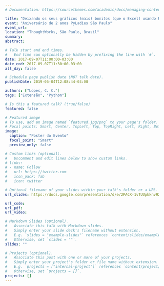 ```yaml
---
# Documentation: https://sourcethemes.com/academic/docs/managing-content/

title: "Deixando os seus gráficos (mais) bonitos (que o Excel) usando Python e ggplot"
event: "Aniversário de 2 anos PyLadies São Paulo"
event_url:
location: "ThoughtWorks, São Paulo, Brasil"
summary:
abstract:

# Talk start and end times.
#   End time can optionally be hidden by prefixing the line with `#`.
date: 2017-09-07T11:00:00-03:00
date_end: 2017-09-07T11:30:00-03:00
all_day: false

# Schedule page publish date (NOT talk date).
publishDate: 2019-06-04T12:08:44-03:00

authors: ["Lopes, C. C."]
tags: ["Extensão", "Python"]

# Is this a featured talk? (true/false)
featured: false

# Featured image
# To use, add an image named `featured.jpg/png` to your page's folder. 
# Focal points: Smart, Center, TopLeft, Top, TopRight, Left, Right, BottomLeft, Bottom, BottomRight.
image:
  caption: "Poster do Evento"
  focal_point: "Smart"
  preview_only: false

# Custom links (optional).
#   Uncomment and edit lines below to show custom links.
# links:
# - name: Follow
#   url: https://twitter.com
#   icon_pack: fab
#   icon: twitter

# Optional filename of your slides within your talk's folder or a URL.
url_slides: https://docs.google.com/presentation/d/e/2PACX-1vTUUpkknv92ow-7roTUwYiQj-G2v0VlSwBt_S-S2XyXEKDFbz3vDFXHTbp2cf7AD3YD2fp5OtYEG7NN/pub?start=false&loop=false&delayms=3000

url_code:
url_pdf:
url_video:

# Markdown Slides (optional).
#   Associate this talk with Markdown slides.
#   Simply enter your slide deck's filename without extension.
#   E.g. `slides = "example-slides"` references `content/slides/example-slides.md`.
#   Otherwise, set `slides = ""`.
slides: ""

# Projects (optional).
#   Associate this post with one or more of your projects.
#   Simply enter your project's folder or file name without extension.
#   E.g. `projects = ["internal-project"]` references `content/project/deep-learning/index.md`.
#   Otherwise, set `projects = []`.
projects: []
---
```

